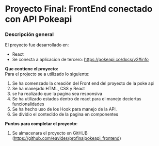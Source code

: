 # Proyecto Final: FrontEnd conectado con API Pokeapi

### Descripción general

El proyecto fue desarrollado en:

- React
- Se conecta a aplicacion de tercero: https://pokeapi.co/docs/v2#info

**Que contiene el proyecto:**  
Para el projecto se a utilizado lo siguiente:

1. Se ha comenzado la creación del Front end del proyecto de la poke api
2. Se ha manejado HTML, CSS y React
3. se ha realizado que la pagina sea responsiva
4. Se ha utilizado estados dentro de react para el manejo deciertas funcionalidades
5. Se ha hecho uso de los Hook para manejo de la API.
6. Se dividio el contedido de la pagina en componentes

**Puntos para completar el proyecto:**

1. Se almacenara el proyecto en GitHUB (https://github.com/eavides/profinalpokeapi_frontend)
